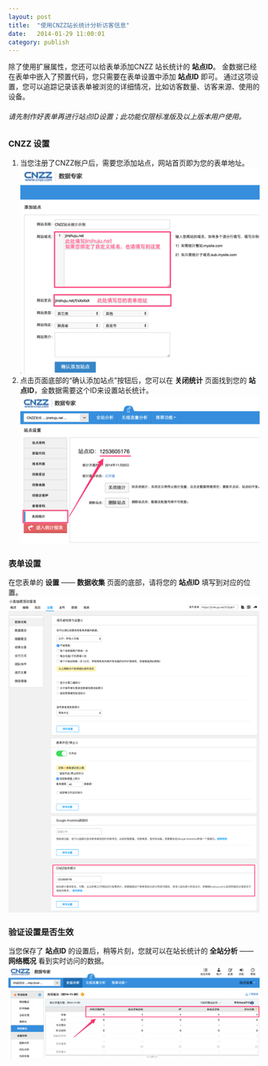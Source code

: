 ```yaml
---
layout: post
title:  "使用CNZZ站长统计分析访客信息"
date:   2014-01-29 11:00:01
category: publish
---
```


除了使用扩展属性，您还可以给表单添加CNZZ 站长统计的 **站点ID**。
金数据已经在表单中嵌入了预置代码，您只需要在表单设置中添加 **站点ID** 即可。
通过这项设置，您可以追踪记录该表单被浏览的详细情况，比如访客数量、访客来源、使用的设备。

###### 请先制作好表单再进行站点ID设置；此功能仅限标准版及以上版本用户使用。

### CNZZ 设置

1. 当您注册了CNZZ帐户后，需要您添加站点，网站首页即为您的表单地址。
	![](/images/cnzz-1.png)
2. 点击页面底部的“确认添加站点”按钮后，您可以在 **关闭统计** 页面找到您的 **站点ID**，金数据需要这个ID来设置站长统计。
	![](/images/cnzz-2.png)

### 表单设置

在您表单的 **设置** —— **数据收集** 页面的底部，请将您的 **站点ID** 填写到对应的位置。
	![](/images/cnzz-3.png)

### 验证设置是否生效

当您保存了 **站点ID** 的设置后，稍等片刻，您就可以在站长统计的 **全站分析** —— **网络概况** 看到实时访问的数据。
	![](/images/cnzz-4.png)
